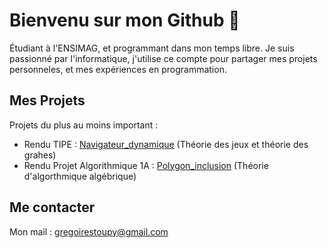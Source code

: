 # Bienvenu sur mon Github 👋

Étudiant à l'ENSIMAG, et programmant dans mon temps libre. Je suis passionné par l'informatique, j'utilise ce compte pour partager mes projets personneles, et mes expériences en programmation.

## Mes Projets
  
Projets du plus au moins important :  
* Rendu TIPE : [Navigateur_dynamique](https://github.com/St0up/Navigateur_dynamique) (Théorie des jeux et théorie des grahes)  
* Rendu Projet Algorithmique 1A : [Polygon_inclusion](https://github.com/St0up/Polygon_inclusion) (Théorie d'algorthmique algébrique)  

## Me contacter  

Mon mail : gregoirestoupy@gmail.com
